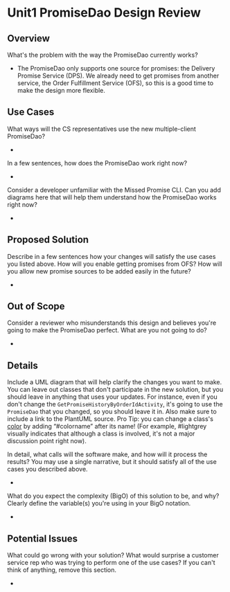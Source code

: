 # Unit1 PromiseDao Design Review

## Overview

What's the problem with the way the PromiseDao currently works?

- The PromiseDao only supports one source for promises: the Delivery Promise Service (DPS). We already need to get promises from another service, the Order Fulfillment Service (OFS), so this is a good time to make the design more flexible. 

## Use Cases

What ways will the CS representatives use the new multiple-client PromiseDao?

- 

In a few sentences, how does the PromiseDao work right now?

- 

Consider a developer unfamiliar with the Missed Promise CLI. Can you add diagrams here that will help them understand how the PromiseDao works right now?

- 

## Proposed Solution

Describe in a few sentences how your changes will satisfy the use cases you listed above. How will you enable getting promises from OFS? How will you allow new promise sources to be added easily in the future?

- 

## Out of Scope

Consider a reviewer who misunderstands this design and believes you're going to make the PromiseDao perfect. What are you not going to do? 

- 

## Details

Include a UML diagram that will help clarify the changes you want to make.
You can leave out classes that don't participate in the new solution, but you should leave in anything that uses your updates. For instance, even if you don't change the `GetPromiseHistoryByOrderIdActivity`, it's going to use the `PromiseDao` that you changed, so you should leave it in. Also make sure to include a link to the PlantUML source. Pro Tip: you can change a class's [color](http://plantuml.com/color) by adding “#colorname” after its name! (For example, #lightgrey visually indicates that although a class is involved, it's not a major discussion point right now).

In detail, what calls will the software make, and how will it process the results? You may use a single narrative, but it should satisfy all of the use cases you described above.

- 

What do you expect the complexity (BigO) of this solution to be, and why? Clearly define the variable(s) you're using in your BigO notation.

- 

## Potential Issues

What could go wrong with your solution? What would surprise a customer service rep who was trying to perform one of the use cases? If you can't think of anything, remove this section.

- 